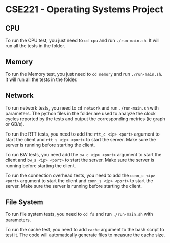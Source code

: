 # CSE221 - Operating Systems Project

## CPU

To run the CPU test, you just need to `cd cpu` and run `./run-main.sh`. It will run all the tests in the folder.

## Memory

To run the Memory test, you just need to `cd memory` and run `./run-main.sh`. It will run all the tests in the folder.

## Network

To run network tests, you need to `cd network` and run `./run-main.sh` with parameters. The python files in the folder are used to analyze the clock cycles reported by the tests and output the corresponding metrics (ie graph or GB/s).

To run the RTT tests, you need to add the `rtt_c <ip> <port>` argument to start the client and `rtt_s <ip> <port>` to start the server. Make sure the server is running before starting the client.

To run BW tests, you need add the `bw_c <ip> <port>` argument to start the client and `bw_s <ip> <port>` to start the server. Make sure the server is running before starting the client.

To run the connection overhead tests, you need to add the `conn_c <ip> <port>` argument to start the client and `conn_s <ip> <port>` to start the server. Make sure the server is running before starting the client.

## File System

To run file system tests, you need to `cd fs` and run `./run-main.sh` with parameters.

To run the cache test, you need to add `cache` argument to the bash script to test it. The code will automatically generate files to measure the cache size.